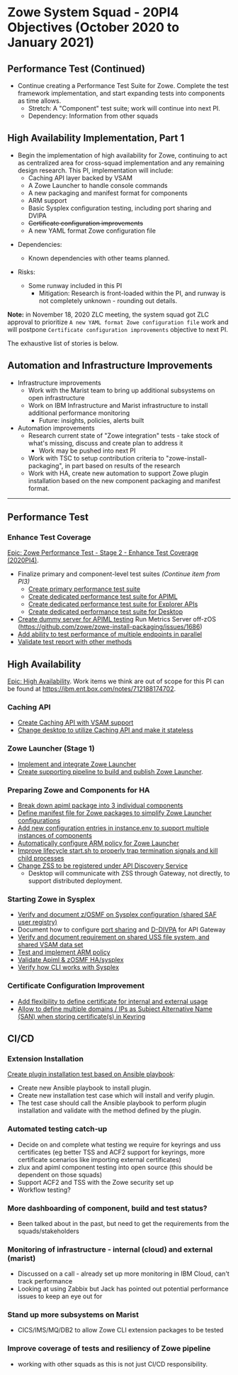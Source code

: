 # Zowe System Squad - 20PI4 Objectives (October 2020 to January 2021)

## Performance Test (Continued)

* Continue creating a Performance Test Suite for Zowe. Complete the test framework implementation, and start expanding tests into components as time allows.
    * Stretch: A "Component" test suite; work will continue into next PI.
    * Dependency: Information from other squads

## High Availability Implementation, Part 1

* Begin the implementation of high availability for Zowe, continuing to act as centralized area for cross-squad implementation and any remaining design research. This PI, implementation will include:
    * Caching API layer backed by VSAM 
    * A Zowe Launcher to handle console commands
    * A new packaging and manifest format for components
    * ARM support
    * Basic Sysplex configuration testing, including port sharing and DVIPA
    * ~~Certificate configuration improvements~~
    * A new YAML format Zowe configuration file

- Dependencies:
  * Known dependencies with other teams planned. 

- Risks:
  * Some runway included in this PI
      * Mitigation: Research is front-loaded within the PI, and runway is not completely unknown - rounding out details.

**Note:** in November 18, 2020 ZLC meeting, the system squad got ZLC approval to prioritize `A new YAML format Zowe configuration file` work and will postpone `Certificate configuration improvements` objective to next PI.

The exhaustive list of stories is below.

## Automation and Infrastructure Improvements

* Infrastructure improvements
    * Work with the Marist team to bring up additional subsystems on open infrastructure
    * Work on IBM Infrastructure and Marist infrastructure to install additional performance monitoring
        * Future: insights, policies, alerts built
* Automation improvements
    * Research current state of "Zowe integration" tests - take stock of what's missing, discuss and create plan to address it
        * Work may be pushed into next PI
    * Work with TSC to setup contribution criteria to "zowe-install-packaging", in part based on results of the research
    * Work with HA, create new automation to support Zowe plugin installation based on the new component packaging and manifest format. 
    

---- 

## Performance Test

### Enhance Test Coverage

[Epic: Zowe Performance Test - Stage 2 - Enhance Test Coverage (2020PI4)](https://github.com/zowe/zowe-install-packaging/issues/1683).

- Finalize primary and component-level test suites _(Continue item from PI3)_
  * [Create primary performance test suite](https://github.com/zowe/zowe-install-packaging/issues/630)
  * [Create dedicated performance test suite for APIML](https://github.com/zowe/zowe-install-packaging/issues/645)
  * [Create dedicated performance test suite for Explorer APIs](https://github.com/zowe/zowe-install-packaging/issues/644)
  * [Create dedicated performance test suite for Desktop](https://github.com/zowe/zowe-install-packaging/issues/643) 
- [Create dummy server for APIML testing](https://github.com/zowe/zowe-install-packaging/issues/1684)
Run Metrics Server off-zOS (https://github.com/zowe/zowe-install-packaging/issues/1686)
- [Add ability to test performance of multiple endpoints in parallel](https://github.com/zowe/zowe-install-packaging/issues/1685)
- [Validate test report with other methods](https://github.com/zowe/zowe-install-packaging/issues/1695)

## High Availability

[Epic: High Availability](https://github.com/zowe/zowe-install-packaging/issues/1467). Work items we think are out of scope for this PI can be found at https://ibm.ent.box.com/notes/712188174702.

### Caching API

- [Create Caching API with VSAM support](https://github.com/zowe/api-layer/issues/863)
- [Change desktop to utilize Caching API and make it stateless](https://github.com/zowe/zowe-install-packaging/issues/1699)

### Zowe Launcher (Stage 1)

- [Implement and integrate Zowe Launcher](https://github.com/zowe/zowe-install-packaging/issues/1544)
- [Create supporting pipeline to build and publish Zowe Launcher](https://github.com/zowe/zowe-install-packaging/issues/1691).

### Preparing Zowe and Components for HA

- [Break down apiml package into 3 individual components](https://github.com/zowe/api-layer/issues/862)
- [Define manifest file for Zowe packages to simplify Zowe Launcher configurations](https://github.com/zowe/zowe-install-packaging/issues/1692)
- [Add new configuration entries in instance.env to support multiple instances of components](https://github.com/zowe/zowe-install-packaging/issues/1693)
- [Automatically configure ARM policy for Zowe Launcher](https://github.com/zowe/zowe-install-packaging/issues/1694)
- [Improve lifecycle start.sh to properly trap termination signals and kill child processes](https://github.com/zowe/zowe-install-packaging/issues/1702)
- [Change ZSS to be registered under API Discovery Service](https://github.com/zowe/zlux/issues/467)
  * Desktop will communicate with ZSS through Gateway, not directly, to support distributed deployment.

### Starting Zowe in Sysplex

- [Verify and document z/OSMF on Sysplex configuration (shared SAF user registry)](https://github.com/zowe/zowe-install-packaging/issues/1474)
- Document how to configure [port sharing](https://github.com/zowe/api-layer/issues/857) and [D-DIVPA](https://github.com/zowe/zowe-install-packaging/issues/1687) for API Gateway
- [Verify and document requirement on shared USS file system, and shared VSAM data set](https://github.com/zowe/zowe-install-packaging/issues/1688)
- [Test and implement ARM policy](https://github.com/zowe/zowe-install-packaging/issues/1629)
- [Validate Apiml & zOSMF HA/sysplex](https://github.com/zowe/api-layer/issues/858)
- [Verify how CLI works with Sysplex](https://github.com/zowe/zowe-install-packaging/issues/1475)

### Certificate Configuration Improvement

- [Add flexibility to define certificate for internal and external usage](https://github.com/zowe/api-layer/issues/859)
- [Allow to define multiple domains / IPs as Subject Alternative Name (SAN) when storing certificate(s) in Keyring](https://github.com/zowe/zowe-install-packaging/issues/1653)

## CI/CD

### Extension Installation

[Create plugin installation test based on Ansible playbook](https://github.com/zowe/zowe-install-packaging/issues/1199):

- Create new Ansible playbook to install plugin.
- Create new installation test case which will install and verify plugin.
- The test case should call the Ansible playbook to perform plugin installation and validate with the method defined by the plugin.

### Automated testing catch-up

- Decide on and complete what testing we require for keyrings and uss certificates (eg better TSS and ACF2 support for keyrings, more certificate scenarios like importing external certificates)
- zlux and apiml component testing into open source (this should be dependent on those squads)
- Support ACF2 and TSS with the Zowe security set up
- Workflow testing?


### More dashboarding of component, build and test status?

- Been talked about in the past, but need to get the requirements from the squads/stakeholders

### Monitoring of infrastructure - internal (cloud) and external (marist)

- Discussed on a call - already set up more monitoring in IBM Cloud, can't track performance
- Looking at using Zabbix but Jack has pointed out potential performance issues to keep an eye out for

### Stand up more subsystems on Marist

- CICS/IMS/MQ/DB2 to allow Zowe CLI extension packages to be tested

### Improve coverage of tests and resiliency of Zowe pipeline

- working with other squads as this is not just CI/CD responsibility.
